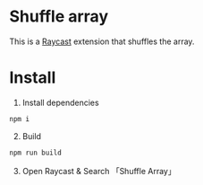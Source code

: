 # Shuffle array

This is a [Raycast](https://www.raycast.com/) extension that shuffles the array.

# Install

1. Install dependencies

```bash
npm i
```

2. Build

```bash
npm run build
```

3. Open Raycast & Search 「Shuffle Array」

